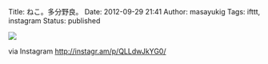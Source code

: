 Title: ねこ。多分野良。
Date: 2012-09-29 21:41
Author: masayukig
Tags: ifttt, instagram
Status: published

<div>

![](http://distilleryimage8.s3.amazonaws.com/61ca2cd60a7e11e2bfbf22000a1e9be6_7.jpg)
<div>

via Instagram <http://instagr.am/p/QLLdwJkYG0/>

</div>

</div>
